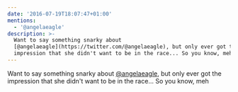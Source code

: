 ```yaml
---
date: '2016-07-19T18:07:47+01:00'
mentions:
  - '@angelaeagle'
description: >-
  Want to say something snarky about
  [@angelaeagle](https://twitter.com/@angelaeagle), but only ever got the
  impression that she didn't want to be in the race... So you know, meh
---
```

Want to say something snarky about [@angelaeagle](https://twitter.com/@angelaeagle), but only ever got the impression that she didn't want to be in the race... So you know, meh
